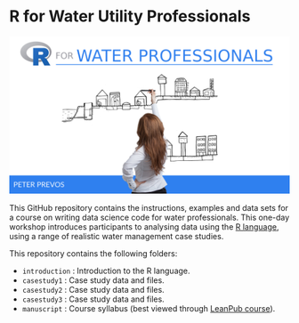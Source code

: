 # R for Water Utility Professionals

![](manuscript/resources/session0/r4h2o-logo.png)

This GitHub repository contains the instructions, examples and data sets for a course on writing data science code for water professionals. This one-day workshop introduces participants to analysing data using the [R language](https://www.r-project.org/), using a range of realistic water management case studies.

This repository contains the following folders:
* `introduction` : Introduction to the R language.
* `casestudy1`   : Case study data and files.
* `casestudy2`   : Case study data and files.
* `casestudy3`   : Case study data and files.
* `manuscript`   : Course syllabus (best viewed through [LeanPub course](https://leanpub.com/c/R4H2O)).
